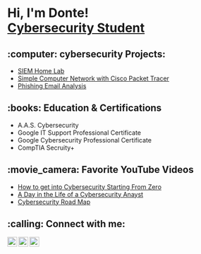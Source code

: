 <h1>Hi, I'm Donte! <br/><a href="https://www.linkedin.com/in/dontenicholson1/">Cybersecurity Student</a></h1>

<h2>:computer: cybersecurity Projects:</h2>

- [SIEM Home Lab](https://github.com/voidofhighsociety/SIEM-Home-Lab)
- [Simple Computer Network with Cisco Packet Tracer](https://github.com/voidofhighsociety/Simple-Network-with-Cisco-Packet-Tracer)
- [Phishing Email Analysis](https://github.com/voidofhighsociety/Phishing-Email-Analysis)
 

<h2>:books: Education & Certifications</h2>

- A.A.S. Cybersecurity
- Google IT Support Professional Certificate
- Google Cybersecurity Professional Certificate
- CompTIA Secruity+



<h2>:movie_camera: Favorite YouTube Videos</h2>

- [How to get into Cybersecurity Starting From Zero](https://www.youtube.com/watch?v=a83ASGn_V_s)
- [A Day in the Life of a Cybersecurity Anayst](https://www.youtube.com/watch?v=r6uGbvUdyVw&t=330s)
- [Cybersecurity Road Map](https://www.youtube.com/watch?v=bMHd4qS2o2w&t=242s)

<h2>:calling: Connect with me:</h2>

[<img align="left" alt="JoshMadakor | Twitter" width="22px" src="https://cdn.jsdelivr.net/npm/simple-icons@v3/icons/twitter.svg" />][twitter]
[<img align="left" alt="JoshMadakor | LinkedIn" width="22px" src="https://cdn.jsdelivr.net/npm/simple-icons@v3/icons/linkedin.svg" />][linkedin]
[<img align="left" alt="JoshMadakor | Instagram" width="22px" src="https://cdn.jsdelivr.net/npm/simple-icons@v3/icons/instagram.svg" />][instagram]

[twitter]: https://twitter.com/joshmadakor
[youtube]: https://www.youtube.com/c/joshmadakor
[instagram]: https://www.instagram.com/joshmadakor/
[linkedin]: https://linkedin.com/in/joshmadakor
